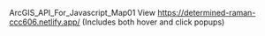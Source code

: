 ArcGIS_API_For_Javascript_Map01 View https://determined-raman-ccc606.netlify.app/ (Includes both hover and click popups)
